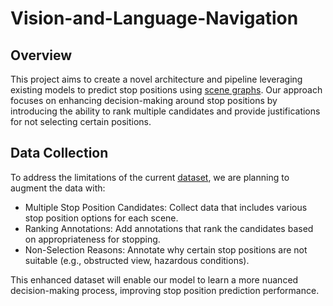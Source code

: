 # Vision-and-Language-Navigation

## Overview
This project aims to create a novel architecture and pipeline leveraging existing models to predict stop positions using [scene graphs](https://openaccess.thecvf.com/content_CVPR_2020/papers/Tang_Unbiased_Scene_Graph_Generation_From_Biased_Training_CVPR_2020_paper.pdf). Our approach focuses on enhancing decision-making around stop positions by introducing the ability to rank multiple candidates and provide justifications for not selecting certain positions.

## Data Collection
To address the limitations of the current [dataset](https://homes.cs.washington.edu/~ranjay/visualgenome/index.html), we are planning to augment the data with:

- Multiple Stop Position Candidates: Collect data that includes various stop position options for each scene.
- Ranking Annotations: Add annotations that rank the candidates based on appropriateness for stopping.
- Non-Selection Reasons: Annotate why certain stop positions are not suitable (e.g., obstructed view, hazardous conditions).

This enhanced dataset will enable our model to learn a more nuanced decision-making process, improving stop position prediction performance.
